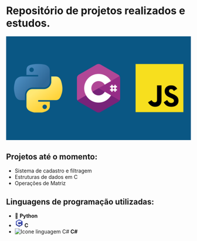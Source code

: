 # Repositório de projetos realizados e estudos.
![Faixa Linguagens](./imagens/faixa_linguagens.png)
## Projetos até o momento:
- Sistema de cadastro e filtragem
- Estruturas de dados em C
- Operações de Matriz

## Linguagens de programação utilizadas:
- 🐍 <strong>Python</strong>
-  <img src="./imagens/imagem_c.png" width="23" alt="Icone linguagem C"><strong> C</strong>
- <img src="./imagens/imagem_c#.png" width="23" alt="Icone linguagem C#"><strong> C#</strong>